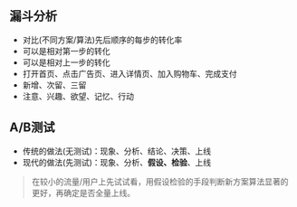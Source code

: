 ## 漏斗分析
+ 对比(不同方案/算法)先后顺序的每步的转化率
+ 可以是相对第一步的转化
+ 可以是相对上一步的转化
+ 打开首页、点击广告页、进入详情页、加入购物车、完成支付
+ 新增、次留、三留
+ 注意、兴趣、欲望、记忆、行动

## A/B测试
+ 传统的做法(无测试)：现象、分析、结论、决策、上线
+ 现代的做法(先测试)：现象、分析、**假设、检验**、上线
> 在较小的流量/用户上先试试看，用假设检验的手段判断新方案算法显著的更好，再确定是否全量上线。